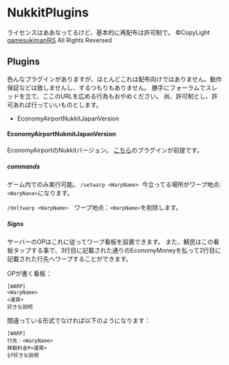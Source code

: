 # NukkitPlugins
ライセンスはああなってるけど、基本的に再配布は許可制で。
©CopyLight [gamesukimanIRS](https://www.twitter.com/gamesukimanIRS) All Rights Reversed

## Plugins
色んなプラグインがありますが、ほとんどこれは配布向けではありません。動作保証などは致しませんし、するつもりもありません。
勝手にフォーラムでスレッドを立て、ここのURLを広める行為もおやめください。
尚、許可制とし、許可あれば行っていいものとします。

- EconomyAirportNukkitJapanVersion

#### EconomyAirportNukmitJapanVersion
EconomyAirportのNukkitバージョン。
[こちら](https://forums.nukkit.io/resources/economyapi.26/)のプラグインが前提です。


##### commands
ゲーム内でのみ実行可能。
```/setwarp <WarpName>```  今立ってる場所がワープ地点:```<WarpNane>```になります。

```/deltwarp <WarpName>```　ワープ地点：```<WarpName>```を削除します。

##### Signs
サーバーのOPはこれに従ってワープ看板を設置できます。
また、鯖民はこの看板タップする事で、3行目に記載された通りのEconomyMoneyを払って2行目に記載された行先へワープすることができます。

OPが書く看板：
```
[WARP]
<WarpName>
<運賃>
好きな説明
```

間違っている形式でなければ以下のようになります：
```
[WARP]
行先：<WarpName>
移動料金¥<運賃>
§f好きな説明
```

